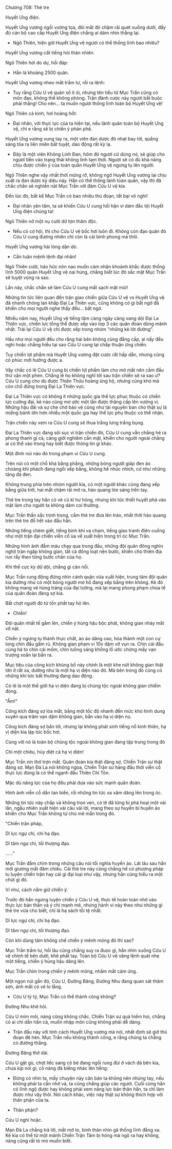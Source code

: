 




Chương 708: Thẻ tre


Huyết Ưng điện.

Huyết Ưng vương ngồi vương tọa, đôi mắt đỏ chậm rãi quét xuống dưới, đầy đủ cán bộ cao cấp Huyết Ưng điện chẳng ai dám nhìn thẳng lại.

- Ngô Thiên, hiện giờ Huyết Ưng vệ ngươi có thể thống lĩnh bao nhiêu?

Huyết Ưng vương cất tiếng hỏi thản nhiên.

Ngô Thiên hơi do dự, hồi đáp:

- Hẳn là khoảng 2500 quân.

Huyết Ưng vương nheo mắt trầm tư, rồi ra lệnh:

- Tuy rằng Cửu U vệ quân số ít ỏi, nhưng tên tiểu tử Mục Trần cũng có môn đạo, không thể không phòng. Trận đánh cược này ngươi bắt buộc phải thắng! Cho nên... ta muốn ngươi thống lĩnh toàn bộ Huyết Ưng vệ!

Ngô Thiên cả kinh, hơi hoảng hốt:

- Đại nhân, với thực lực của ta hiện tại, nếu lãnh quân toàn bộ Huyết Ưng vệ, chỉ e rằng sẽ bị chiến ý phản phệ.

Huyết Ưng vương vung tay ra, một viên đan dược đỏ nhạt bay tới, quầng sáng tỏa ra liên miên bất tuyệt, dao động rất kỳ lạ.

- Đây là một viên Không Linh Đan, hôm đó ngươi cứ dùng nó, sẽ giúp cho ngươi tiến vào trạng thái không linh tạm thời. Ngươi sẽ có đủ khả năng chịu được chiến ý của toàn quân Huyết Ưng vệ ngưng tụ lên người.

Ngô Thiên nghe vậy nhất thời mừng rỡ, không ngờ Huyết Ưng vương lại chịu xuất ra đan dược kỳ diệu này. Hắn có thể thống lãnh toàn quân, vậy thì đã chắc chắn sẽ nghiền nát Mục Trần với đám Cửu U vệ kia.

Đến lúc đó, bất kể Mục Trần có bao nhiêu thủ đoạn, tất bại vô nghi!

- Đại nhân yên tâm, ta sẽ khiến Cửu U cung hối hận vì dám đắc tội Huyết Ưng điện chúng ta!

Ngô Thiên nở một nụ cười dữ tợn thâm độc.

- Nếu có cơ hội, thì cho Cửu U vệ bốc hơi luôn đi. Không còn đạo quân đó Cửu U cung đương nhiên chỉ còn là cái bình phong mà thôi.

Huyết Ưng vương hài lòng dặn dò.

- Cẩn tuân mệnh lệnh đại nhân!

Ngô Thiên cười, háo hức nôn nao muốn cảm nhận khoảnh khắc được thống lĩnh 5000 quân Huyết Ưng vệ oai hùng, chẳng biết lúc đó sắc mặt Mục Trần sẽ tuyệt vọng ra sao.

Lần này, chắc chắn sẽ làm Cửu U cung mất sạch mặt mũi!

Những tin tức liên quan đến trận giao chiến giữa Cửu U vệ vs Huyết Ưng vệ đã nhanh chóng lan khắp Đại La Thiên vực, cũng không có gì bất ngờ đã khiến cho mọi người nghe thấy đều... bất ngờ.

Nhiều năm nay, Huyết Ưng vệ tiếng tăm càng ngày càng vang dội Đại La Thiên vực, chiến lực tổng thể được xếp vào top 3 các quân đoàn dũng mãnh nhất. Trái lại Cửu U vệ chỉ được xếp trong nhóm "những kẻ lót đường".

Hầu như mọi người đều cho rằng hai bên không cùng đẳng cấp, ai nấy đều nghi hoặc chẳng hiểu tại sao Cửu U cung lại chấp thuận ứng chiến.

Tuy chiến lợi phẩm mà Huyết Ưng vương đặt cược rất hấp dẫn, nhưng cũng có phúc mới hưởng được a.

Vậy chắc có lẽ Cửu U cung bị chiến lợi phẩm làm cho mờ mắt nên cắm đầu thử vận một phen. Chẳng lẽ họ không nghĩ tới sau trận chiến sẽ ra sao ư? Cửu U cung cho dù được Thiên Thứu hoàng ủng hộ, nhưng cũng khó mà còn chỗ đứng trong Đại La Thiên vực.

Đại La Thiên vực có không ít những quốc gia thế lực phục thuộc có chiến lực cường đại, kẻ nào cũng mơ ước một lần được thăng cấp lên vương vị. Những hậu đãi và sự che chở bảo vệ cũng như tài nguyên ban cho thật sự là miếng bánh lớn hơn nhiều một quốc gia hay thế lực phụ thuộc có thể nhận.

Trận chiến này xem ra Cửu U cung sẽ thua trắng lưng trắng bụng.

Đại La Thiên vực đang sôi sục vì trận chiến đó, Cửu U cung vẫn chẳng hé ra phong thanh gì cả, càng giới nghiêm cẩn mật, khiến cho người ngoài chẳng ai có thể vào trong hay biết được thông tin gì khác.

Một đỉnh núi nào đó trong phạm vi Cửu U cung.

Trên núi có một chỗ khá bằng phẳng, những bóng người giáp đen áo choàng khí phách đang ngồi xếp bằng, không hề nhúc nhích, cứ như những tảng đá đen.

Không trung phía trên nhóm người kia, có một người khác cũng đang xếp bằng giữa trời, hai mắt chậm rãi mở ra, hào quang lóe sáng trên tay.

Thẻ tre trong tay hắn có vẻ cũ kĩ hư hỏng, nhưng khí tức thiết huyết phả vào mặt làm cho người ta không dám coi thường.

Mục Trần thần sắc trịnh trọng, cầm thẻ tre đưa lên trán, nhất thời hào quang trên thẻ tre đổ hết vào đầu hắn.

Những tiếng chém giết, tiếng binh khí va chạm, tiếng giao tranh điên cuồng như một trận đại chiến viễn cổ ùa về xuất hiện trong trí óc Mục Trần.

Những hình ảnh đẫm máu chạy qua trong đầu, những đội quân đông nghìn nghịt tràn ngập không gian, tất cả đồng loạt nện bước, khiến cho thiên địa run rẩy theo từng bước chân của họ.

Khí thế cực kỳ dữ dội, chẳng gì cản nổi.

Mục Trần rung động đứng nhìn cánh quân vừa xuất hiện, trung tâm đội quân kia dường như có một bóng người mơ hồ đang xếp bằng trên không. Kẻ đó không mang vẻ hùng tráng của đại tướng, mà lại mang phong phạm chúa tể của quân đoàn đáng sợ kia.

Bất chợt người đó từ tốn phất tay hô lên.

- Chiến!

Đội quân nhất tề gầm lên, chiến ý hùng hậu bộc phát, không gian nháy mắt vỡ nát.

Chiến ý ngưng tụ thành thực chất, ào ào dâng cao, hóa thành một con cự long chín đầu gầm rú. Không gian phạm vi 10v dặm vỡ vụn ra. Chín cái đầu cùng há to chín cái mồm, chín luồng sáng khổng lồ ước chừng mấy vạn trượng xoắn lại bắn ra.

Mục tiêu của công kích khủng bố này chính là một khe nứt không gian thật lớn ở rất xa, dường như là một hạ vị diện nào đó. Mà bên trong đó cũng có những khí tức bất thường đang dao động.

Có lẽ là một thế giới hạ vị diện đang bị chủng tộc ngoài không gian chiếm đóng.

"Ầm!"

Công kích đáng sợ lóa mắt, bằng một tốc độ nhanh đến mức khó hình dung xuyên qua trăm vạn dặm không gian, bắn vào hạ vị diện nọ.

Công kích đáng sợ bắn tới, nhưng lại không phát sinh tiếng nổ kinh thiên, hạ vị diện kia lập tức bốc hơi.

Cùng với nó là toàn bộ chủng tộc ngoài không gian đang tập trung trong đó

Chỉ một chiêu, hủy diệt cả hạ vị diện!

Mục Trần nín thở trợn mắt. Quân đoàn kia thật đáng sợ, Chiến Trận sư thật đáng sợ. Mạn Đà La nói không ngoa, Chiến Trận sư hàng đầu thời viễn cổ thực lực đúng là có thể ngạnh đấu Thiên Chí Tôn.

Mặc dù năng lực của họ đều phải dựa vào sức mạnh quân đoàn.

Hình ảnh viễn cỗ dần tan biến, rồi những tin tức xa xăm dâng lên trong óc.

Những tin tức này chắp vá không trọn vẹn, có lẽ đã từng bị phá hoại một vài lần, ngẫu nhiên xuất hiện vài câu vài lời, mang theo sự huyền bí huyền ảo khiến cho Mục Trần không tự chủ mê mẩn trong đó.

"Chiến trận pháp,

Dĩ lực ngự chi, chí hạ đạo.

Dĩ tâm ngự chi, tối thượng đạo.

......"

Mục Trần đắm chìm trong những câu nói tối nghĩa huyền ảo. Lát lâu sau hắn mới giương mắt đăm chiêu. Cái thẻ tre này cũng chẳng hề có phương pháp tu luyện chiến trận hay cái gì đại loại như vậy, nhưng hắn cũng hiểu ra một chút gì đó.

Ví như, cách nắm giữ chiến ý.

Trước đó hắn ngưng luyện chiến ý Cửu U vệ, thực tế hoàn toàn nhờ vào thực lực bản thân và ý chí mạnh mẽ, nhưng hành vi này theo như những gì thẻ tre vừa cho biết, chỉ là hạ sách tồi tệ nhất.

Dĩ lực ngự chi, chí hạ đạo.

Dĩ tâm ngự chi, tối thượng đạo.

Còn khi dùng tâm khống chế chiến ý mênh mông đó thì sao?

Mục Trần trầm tư, hồi lâu cũng chẳng suy ra đuọc gì, hắn nhìn xuống Cửu U vệ chỉnh tề bên dưới, khẽ phất tay. Toàn bộ Cửu U vệ vâng lệnh quát nhẹ một tiếng, chiến ý hùng hậu dâng lên.

Mục Trần chìm trong chiến ý mênh mông, nhắm mắt cảm ứng.

Một ngọn núi gần đó, Cửu U, Đường Băng, Đường Nhu đang quan sát thâm sơn, ánh mắt có vẻ lo lắng.

- Cửu U tỷ tỷ, Mục Trần có thể thành công không?

Đường Nhu khẽ hỏi.

Cửu U mím môi, nàng cũng không chắc. Chiến Trận sư quá hiếm hoi, chẳng có ai chỉ dẫn hắn cả, muốn nhập môn cũng không phải dễ dàng.

- Trận đấu này với tính cách Huyết Ưng vương mà nói, nhất định sẽ giở thủ đoạn đê hèn. Mục Trần nếu không thành công, e rằng chúng ta chẳng có đường thắng.

Đường Băng thở dài.

Cửu U gật gù, chợt liếc sang cô bé đang ngồi rung đùi ở vách đá bên kia, chưa kịp nói gì, cô nàng đã biếng nhác lên tiếng:

- Đừng có nhìn ta, mấy chuyện này căn bản ta không nên nhúng tay, nếu không phải ta cần nhờ vả, ta cũng chẳng giúp các ngươi. Cuối cùng hắn có lĩnh ngộ được hay không phải xem năng lực bản thân hắn, ta chỉ làm được như vậy thôi. Nói cách khác, việc này thật sự không thích hợp với thân phận của ta.

- Thân phận?

Cửu U nghi hoặc.

Mạn Đà La chẳng trả lời, mắt mở to, bình thản nhìn gã thống lĩnh đằng xa. Kẻ kia có thể từ một mảnh Chiến Trận Tâm bị hỏng mà ngộ ra hay không, nàng cũng rất tò mò muốn biết.




